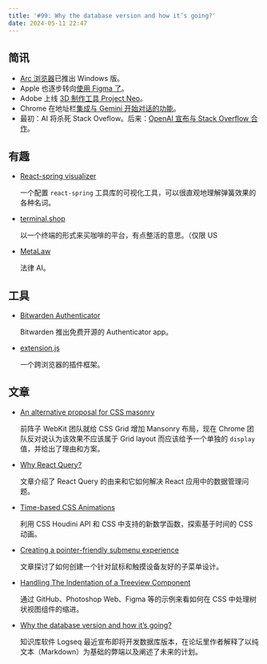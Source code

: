 ```yaml
---
title: '#99: Why the database version and how it’s going?'
date: 2024-05-11 22:47
---
```




## 简讯

- [Arc 浏览器](https://arc.net/)已推出 Windows 版。
- Apple 也逐步转向[使用 Figma 了](https://www.figma.com/@apple)。
- Adobe 上线 [3D 制作工具 Project Neo](https://labs.adobe.com/projects/project-neo/)。
- Chrome 在地址栏[集成与 Gemini 开始对话的功能](https://twitter.com/googlechrome/status/1785402781144093181)。
- 最初：AI 将杀死 Stack Oveflow。后来：[OpenAI 宣布与 Stack Overflow 合作](https://stackoverflow.co/company/press/archive/openai-partnership)。

## 有趣

- [React-spring visualizer](https://react-spring-visualizer.com/)
  
    一个配置 `react-spring` 工具库的可视化工具，可以很直观地理解弹簧效果的各种名词。
    
- [terminal.shop](https://www.terminal.shop/)
  
    以一个终端的形式来买咖啡的平台，有点整活的意思。（仅限 US
    
- [MetaLaw](https://meta.law/)
  
    法律 AI。
    

## 工具

- [Bitwarden Authenticator](https://bitwarden.com/blog/bitwarden-just-launched-a-new-authenticator-app-heres-what-it-means-to-users/)
  
    Bitwarden 推出免费开源的 Authenticator app。
    
- [extension.js](https://github.com/cezaraugusto/extension.js)
  
    一个跨浏览器的插件框架。
    

## 文章

- [An alternative proposal for CSS masonry](https://developer.chrome.com/blog/masonry)
  
    前阵子 WebKit 团队就给 CSS Grid 增加 Mansonry 布局，现在 Chrome 团队反对说认为该效果不应该属于 Grid layout 而应该给予一个单独的 `display` 值，并给出了理由和方案。
    
- [Why React Query?](https://ui.dev/why-react-query)
  
    文章介绍了 React Query 的由来和它如何解决 React 应用中的数据管理问题。
    
- [Time-based CSS Animations](https://yuanchuan.dev/time-based-css-animations)
  
    利用 CSS Houdini API 和 CSS 中支持的新数学函数，探索基于时间的 CSS 动画。
    
- [Creating a pointer-friendly submenu experience](https://react-spectrum.adobe.com/blog/creating-a-pointer-friendly-submenu-experience.html)
  
    文章探讨了如何创建一个针对鼠标和触摸设备友好的子菜单设计。
    
- [Handling The Indentation of a Treeview Component](https://ishadeed.com/article/tree-view-css-indent/)
  
    通过 GitHub、Photoshop Web、Figma 等的示例来看如何在 CSS 中处理树状视图组件的缩进。
    
- [Why the database version and how it’s going?](https://discuss.logseq.com/t/why-the-database-version-and-how-its-going/26744)
  
    知识库软件 Logseq 最近宣布即将开发数据库版本，在论坛里作者解释了以纯文本（Markdown）为基础的弊端以及阐述了未来的计划。